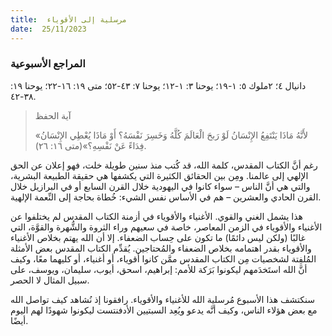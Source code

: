 ```yaml
---
title:  مرسلية إلى الأقوياء
date:  25/11/2023
---
```


### المراجع الأسبوعية
 دانيال ٤؛ ٢ملوك ٥: ١-١٩؛ يوحنا ٣: ١-١٢؛ يوحنا ٧: ٤٣-٥٢؛ متى ١٩: ١٦-٢٢؛ يوحنا ١٩: ٣٨-٤٢.

> <p>آية الحفظ</p>
> «لأَنَّهُ مَاذَا يَنْتَفِعُ الإِنْسَانُ لَوْ رَبحَ الْعَالَمَ كُلَّهُ وَخَسِرَ نَفْسَهُ؟ أَوْ مَاذَا يُعْطِي الإِنْسَانُ فِدَاءً عَنْ نَفْسِهِ؟»(متى ١٦: ٢٦).

رغم أنَّ الكتاب المقدس، كلمة الله، قد كُتب منذ سنين طويلة خلت، فهو إعلان عن الحق الإلهي إلى عالمنا. ومِن بين الحقائق الكثيرة التي يكشفها هي حقيقة الطبيعة البشرية، والتي هي أنَّ الناس – سواء كانوا في اليهودية خلال القرن السابع أو في البرازيل خلال القرن الحادي والعشرين – هم في الأساس نفس الشيء: خُطاة بحاجة إلى النِّعمة الإلهية.

هذا يشمل الغني والقوي. الأغنياء والأقوياء في أزمنة الكتاب المقدس لم يختلفوا عن الأغنياء والأقوياء في الزمن المعاصر، خاصة في سعيهم وراء الثروة والشُّهرة والقوَّة، التي غالبًا (ولكن ليس دائمًا) ما تكون على حِساب الضعفاء. إلا أن الله يهتم بخلاص الأغنياء والأقوياء بقدر اهتمامه بخلاص الضعفاء والمُحتاجين. يُقدِّم الكتاب المقدس بعض الأمثلة المُلفِتة لشخصيات مِن الكتاب المقدس ممَّن كانوا أقوياء، أو أغنياء، أو كليهما معًا، وكيف أنَّ الله استَخدَمهم ليكونوا بَرَكة للأمم: إبراهيم، اسحق، أيوب، سليمان، ويوسف، على سبيل المثال لا الحصر.

سنكتشف هذا الأسبوع مُرسلية الله للأغنياء والأقوياء. رافقونا إذ نُشاهد كيف تواصل الله مع بعض هؤلاء الناس، وكيف أنَّه يدعو ويُعِد السبتيين الأدفنتست ليكونوا شهودًا لهم اليوم أيضًا.